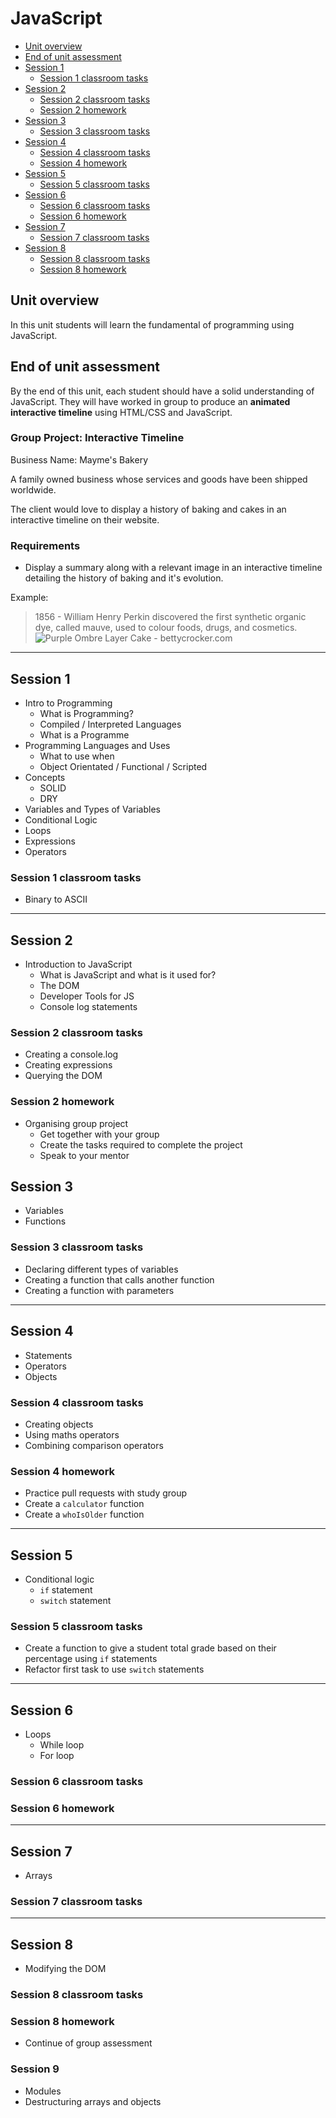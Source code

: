 # JavaScript

- [Unit overview](#unit-overview)
- [End of unit assessment](#end-of-unit-assessment)
- [Session 1](#session-1)
  - [Session 1 classroom tasks](#session-1-classroom-tasks)
- [Session 2](#session-2)
  - [Session 2 classroom tasks](#session-2-classroom-tasks)
  - [Session 2 homework](#session-2-homework)
- [Session 3](#session-3)
  - [Session 3 classroom tasks](#session-3-classroom-tasks)
- [Session 4](#session-4)
  - [Session 4 classroom tasks](#session-4-classroom-tasks)
  - [Session 4 homework](#session-4-homework)
- [Session 5](#session-5)
  - [Session 5 classroom tasks](#session-5-classroom-tasks)
- [Session 6](#session-6)
  - [Session 6 classroom tasks](#session-6-classroom-tasks)
  - [Session 6 homework](#session-6-homework)
- [Session 7](#session-7)
  - [Session 7 classroom tasks](#session-7-classroom-tasks)
- [Session 8](#session-8)
  - [Session 8 classroom tasks](#session-8-classroom-tasks)
  - [Session 8 homework](#session-8-homework)

## Unit overview

In this unit students will learn the fundamental of programming using JavaScript.

## End of unit assessment

By the end of this unit, each student should have a solid understanding of JavaScript. They will have worked in group to produce an **animated interactive timeline** using HTML/CSS and JavaScript.

### Group Project: Interactive Timeline

Business Name: Mayme's Bakery

A family owned business whose services and goods have been shipped worldwide.

The client would love to display a history of baking and cakes in an interactive timeline on their website.

### Requirements

- Display a summary along with a relevant image in an interactive timeline detailing the history of baking and it's evolution.

Example:

> 1856 - William Henry Perkin discovered the first synthetic organic dye, called mauve, used to colour foods, drugs, and cosmetics.
> ![Purple Ombre Layer Cake - bettycrocker.com](https://eaasset-bucket.s3.eu-west-2.amazonaws.com/mauve-cake.jpg "Purple Ombre Layer Cake - bettycrocker.com")

---

## Session 1

- Intro to Programming
  - What is Programming?
  - Compiled / Interpreted Languages
  - What is a Programme
- Programming Languages and Uses
  - What to use when
  - Object Orientated / Functional / Scripted
- Concepts
  - SOLID
  - DRY
- Variables and Types of Variables
- Conditional Logic
- Loops
- Expressions
- Operators

### Session 1 classroom tasks

- Binary to ASCII

---

## Session 2

- Introduction to JavaScript
  - What is JavaScript and what is it used for?
  - The DOM
  - Developer Tools for JS
  - Console log statements

### Session 2 classroom tasks

- Creating a console.log
- Creating expressions
- Querying the DOM

### Session 2 homework

- Organising group project
  - Get together with your group
  - Create the tasks required to complete the project
  - Speak to your mentor

## Session 3

- Variables
- Functions

### Session 3 classroom tasks

- Declaring different types of variables
- Creating a function that calls another function
- Creating a function with parameters

---

## Session 4

- Statements
- Operators
- Objects

### Session 4 classroom tasks

- Creating objects
- Using maths operators
- Combining comparison operators

### Session 4 homework

- Practice pull requests with study group
- Create a `calculator` function
- Create a `whoIsOlder` function

---

## Session 5

- Conditional logic
  - `if` statement
  - `switch` statement

### Session 5 classroom tasks

- Create a function to give a student total grade based on their percentage using `if` statements
- Refactor first task to use `switch` statements

---

## Session 6

- Loops
  - While loop
  - For loop

### Session 6 classroom tasks

### Session 6 homework

---

## Session 7

- Arrays

### Session 7 classroom tasks

---

## Session 8

- Modifying the DOM

### Session 8 classroom tasks

### Session 8 homework

- Continue of group assessment

### Session 9

- Modules
- Destructuring arrays and objects
